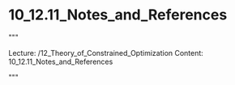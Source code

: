 # 10_12.11_Notes_and_References

"""

Lecture: /12_Theory_of_Constrained_Optimization
Content: 10_12.11_Notes_and_References

"""

